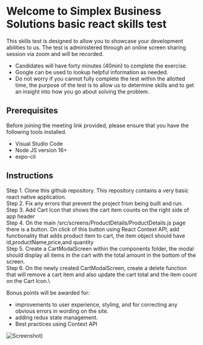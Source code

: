 # Welcome to Simplex Business Solutions basic react skills test

This skills test is designed to allow you to showcase your development abilities to us. The test is administered through an online screen sharing session via zoom and will be recorded.

- Candidates will have forty minutes (40min) to complete the exercise.
- Google can be used to lookup helpful information as needed.
- Do not worry if you cannot fully complete the test within the allotted time, the purpose of the test is to allow us to determine skills and to get an insight into how you go about solving the problem.

## Prerequisites

Before joining the meeting link provided, please ensure that you have the following tools installed.

- Visual Studio Code
- Node JS version 16+
- expo-cli

## Instructions

Step 1. Clone this github repository. This repository contains a very basic react native application.\
Step 2. Fix any errors that prevent the project from being built and run.\
Step 3. Add Cart Icon that shows the cart item counts on the right side of app header\
Step 4. On the main /src/screens/ProductDetails/ProductDetails.js page there is a button. On click of this button using React Context API, add functionality that adds product item to cart, the item object should have id,productName,price,and quantity\
Step 5. Create a CartModalScreen within the components folder, the modal should display all items in the cart with the total amount in the bottom of the screen.\
Step 6. On the newly created CartModalScreen, create a delete function that will remove a cart item and also update the cart total and the item count on the Cart Icon.\

Bonus points will be awarded for:

- improvements to user experience, styling, and for correcting any obvious errors in wording on the site.
- adding redux state management.
- Best practices using Context API

![Screenshot](https://devtechtalks.com/wp-content/uploads/2023/03/building-a-shopping-cart-mobile-app-with-react-native.png))


